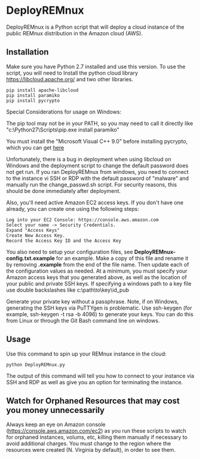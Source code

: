 # DeployREMnux

DeployREMnux is a Python script that will deploy a cloud instance of the public REMnux distribution in the Amazon cloud (AWS).


## Installation

Make sure you have Python 2.7 installed and use this version.
To use the script, you will need to Install the python cloud library https://libcloud.apache.org/ and two other libraries.

```
pip install apache-libcloud
pip install paramiko
pip install pycrypto
```

Special Considerations for usage on Windows:

The pip tool may not be in your PATH, so you may need to call it directly like "c:\Python27\Scripts\pip.exe install paramiko"

You must install the "Microsoft Visual C++ 9.0" before installing pycrypto, which you can get [here](https://www.microsoft.com/en-us/download/details.aspx?id=44266)

Unfortunately, there is a bug in deployment when using libcloud on Windows and the deployment script to change the default password does not get run. If you ran DeployREMnux from windows, you need to connect to the instance vi SSH or RDP with the default password of "malware" and manually run the change_passwd.sh script. For security reasons, this should be done immediately after deployment.


Also, you'll need active Amazon EC2 access keys.  If you don't have one already, you can create one using the following steps:

```
Log into your EC2 Console: https://console.aws.amazon.com
Select your name -> Security Credentials.
Expand "Access Keys"
Create New Access Key.
Record the Access Key ID and the Access Key
```

You also need to setup your configuration files, see **DeployREMnux-config.txt.example** for an example. Make a copy of this file and rename it by removing **.example** from the end of the file name. Then update each of the configuration values as needed. At a minimum, you must specify your Amazon access keys that you generated above, as well as the location of your public and private SSH keys. If specifying a windows path to a key file use double backslashes like c:\\path\\to\\key\\id_pub

Generate your private key without a passphrase.
Note, if on Windows, generating the SSH keys via PuTTYgen is problematic. Use ssh-keygen (for example, ssh-keygen -t rsa -b 4096) to generate your keys. You can do this from Linux or through the Git Bash command line on windows.


## Usage

Use this command to spin up your REMnux instance in the cloud:

```
python DeployREMnux.py
```
The output of this command will tell you how to connect to your instance via SSH and RDP as well as give you an option for terminating the instance.

## Watch for Orphaned Resources that may cost you money unnecessarily

Always keep an eye on Amazon console (https://console.aws.amazon.com/ec2) as you run these scripts to watch for orphaned instances, volums, etc, killing them manually if necessary to avoid additional charges. You must change to the region where the resources were created (N. Virginia by default), in order to see them.
 